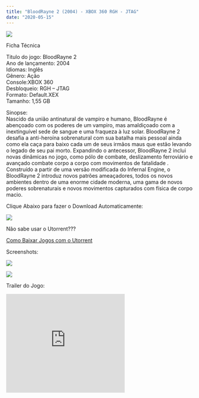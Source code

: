 ```yaml
---
title: "BloodRayne 2 (2004) - XBOX 360 RGH - JTAG"
date: "2020-05-15"
---
```


[![](https://1.bp.blogspot.com/-zWKOInBeby8/Xr7RZLV_mpI/AAAAAAAAGYY/1GLj2RTzPNscz4g6Jq17C7WZz164KVtHACLcBGAsYHQ/s320/xbox-1394766128-214x300.jpg)](https://1.bp.blogspot.com/-zWKOInBeby8/Xr7RZLV_mpI/AAAAAAAAGYY/1GLj2RTzPNscz4g6Jq17C7WZz164KVtHACLcBGAsYHQ/s1600/xbox-1394766128-214x300.jpg)

Ficha Técnica

Titulo do jogo: BloodRayne 2  
Ano de lançamento: 2004  
Idiomas: Inglês  
Gênero: Ação  
Console:XBOX 360  
Desbloqueio: RGH – JTAG  
Formato: Default.XEX  
Tamanho: 1,55 GB

Sinopse:  
Nascido da união antinatural de vampiro e humano, BloodRayne é abençoado com os poderes de um vampiro, mas amaldiçoado com a inextinguível sede de sangue e uma fraqueza à luz solar. BloodRayne 2 desafia a anti-heroína sobrenatural com sua batalha mais pessoal ainda como ela caça para baixo cada um de seus irmãos maus que estão levando o legado de seu pai morto. Expandindo o antecessor, BloodRayne 2 inclui novas dinâmicas no jogo, como pólo de combate, deslizamento ferroviário e avançado combate corpo a corpo com movimentos de fatalidade . Construído a partir de uma versão modificada do Infernal Engine, o BloodRayne 2 introduz novos patrões ameaçadores, todos os novos ambientes dentro de uma enorme cidade moderna, uma gama de novos poderes sobrenaturais e novos movimentos capturados com física de corpo macio.

Clique Abaixo para fazer o Download Automaticamente:

[![](https://1.bp.blogspot.com/-ZiyKr4TPKHg/XqoHsQG1YpI/AAAAAAAAFU0/2TSF5tAU16YCRCDeI6UL7VZxWtpmWQ_cQCPcBGAYYCw/s1600/MAGNET-LINK-300x77.png)](https://zee.gl/gh6VDCnF)

Não sabe usar o Utorrent???

[Como Baixar Jogos com o Utorrent](https://ultragames-torrents.blogspot.com/2020/04/como-baixar-jogos-com-o-utorrent.html)

Screenshots:

[![](https://1.bp.blogspot.com/-RfOqCVFx10g/Xr7SslAzJ9I/AAAAAAAAGYk/RSRM0krGYIgAO9FeSb9uo3Y9uDcbZRdpwCLcBGAsYHQ/s320/BloodRayne2Demo.jpg)](https://1.bp.blogspot.com/-RfOqCVFx10g/Xr7SslAzJ9I/AAAAAAAAGYk/RSRM0krGYIgAO9FeSb9uo3Y9uDcbZRdpwCLcBGAsYHQ/s1600/BloodRayne2Demo.jpg)

[![](https://1.bp.blogspot.com/-nNxzKoZR6A8/Xr7StC5_JgI/AAAAAAAAGYo/Fjh0uKRZoF430-G66ldLeMbhvxTfCkDbQCLcBGAsYHQ/s320/628956-919213_20041217_002.jpg)](https://1.bp.blogspot.com/-nNxzKoZR6A8/Xr7StC5_JgI/AAAAAAAAGYo/Fjh0uKRZoF430-G66ldLeMbhvxTfCkDbQCLcBGAsYHQ/s1600/628956-919213_20041217_002.jpg)

Trailer do Jogo:

<iframe width="320" height="266" class="YOUTUBE-iframe-video" data-thumbnail-src="https://i.ytimg.com/vi/cDa79e4J9iQ/0.jpg" src="https://www.youtube.com/embed/cDa79e4J9iQ?feature=player_embedded" frameborder="0" allowfullscreen></iframe>
